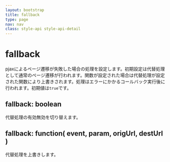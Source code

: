 ```yaml
---
layout: bootstrap
title: fallback
type: page
nav: nav
class: style-api style-api-detail
---
```


# fallback
pjaxによるページ遷移が失敗した場合の処理を設定します。初期設定は代替処理として通常のページ遷移が行われます。関数が設定された場合は代替処理が設定された関数により上書きされます。処理はエラーにかかるコールバック実行後に行われます。初期値は`true`です。

## fallback: boolean
代替処理の有効無効を切り替えます。

## fallback: function( event, param, origUrl, destUrl )
代替処理を上書きします。
